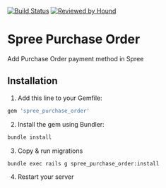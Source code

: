 [![Build Status](https://travis-ci.org/deepakmahakale/spree_purchase_order.svg?branch=master)](https://travis-ci.org/deepakmahakale/spree_purchase_order)
[![Reviewed by Hound](https://img.shields.io/badge/Reviewed_by-Hound-8E64B0.svg)](https://houndci.com)

# Spree Purchase Order

Add Purchase Order payment method in Spree

## Installation

1. Add this line to your Gemfile:
  ```ruby
  gem 'spree_purchase_order'
  ```

2. Install the gem using Bundler:
  ```bash
  bundle install
  ```

3. Copy & run migrations
  ```bash
  bundle exec rails g spree_purchase_order:install
  ```

4. Restart your server
